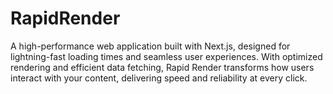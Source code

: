 # RapidRender
A high-performance web application built with Next.js, designed for lightning-fast loading times and seamless user experiences. With optimized rendering and efficient data fetching, Rapid Render transforms how users interact with your content, delivering speed and reliability at every click.
